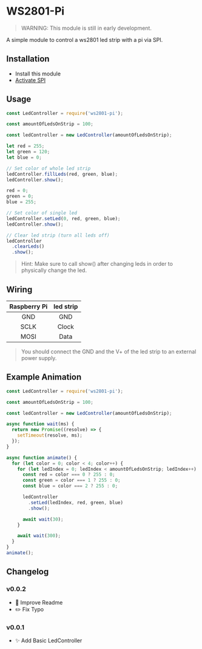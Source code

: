# WS2801-Pi

> WARNING: This module is still in early development.

A simple module to control a ws2801 led strip with a pi via SPI.

## Installation

- Install this module
- [Activate SPI](https://www.raspberrypi-spy.co.uk/2014/08/enabling-the-spi-interface-on-the-raspberry-pi/)

## Usage

```javascript
const LedController = require('ws2801-pi');

const amountOfLedsOnStrip = 100;

const ledController = new LedController(amountOfLedsOnStrip);

let red = 255;
let green = 120;
let blue = 0;

// Set color of whole led strip
ledController.fillLeds(red, green, blue);
ledController.show();

red = 0;
green = 0;
blue = 255;

// Set color of single led
ledController.setLed(0, red, green, blue);
ledController.show();

// Clear led strip (turn all leds off)
ledController
  .clearLeds()
  .show();
```

> Hint: Make sure to call show() after changing leds in order to physically change the led.

## Wiring

| Raspberry Pi | led strip |
|:------------:|:----------:|
| GND | GND |
| SCLK | Clock |
| MOSI | Data |

> You should connect the GND and the V+ of the led strip to an external power supply.

## Example Animation

```javascript
const LedController = require('ws2801-pi');

const amountOfLedsOnStrip = 100;

const ledController = new LedController(amountOfLedsOnStrip);

async function wait(ms) {
  return new Promise((resolve) => {
    setTimeout(resolve, ms);
  });
}

async function animate() {
  for (let color = 0; color < 4; color++) {
    for (let ledIndex = 0; ledIndex < amountOfLedsOnStrip; ledIndex++) {
      const red = color === 0 ? 255 : 0;
      const green = color === 1 ? 255 : 0;
      const blue = color === 2 ? 255 : 0;

      ledController
        .setLed(ledIndex, red, green, blue)
        .show();

      await wait(30);
    }

    await wait(300);
  }
}
animate();
```

## Changelog

### v0.0.2

- 📝 Improve Readme
- ✏️ Fix Typo

### v0.0.1

- ✨ Add Basic LedController
